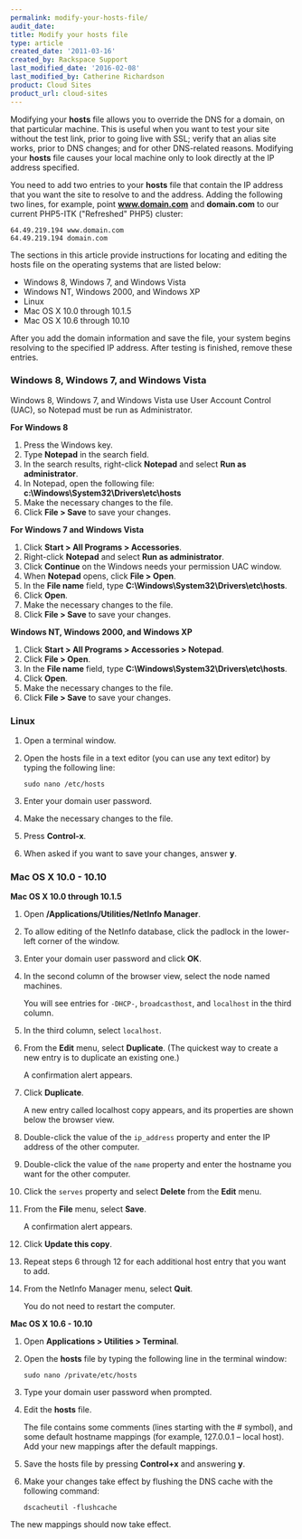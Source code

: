 ```yaml
---
permalink: modify-your-hosts-file/
audit_date:
title: Modify your hosts file
type: article
created_date: '2011-03-16'
created_by: Rackspace Support
last_modified_date: '2016-02-08'
last_modified_by: Catherine Richardson
product: Cloud Sites
product_url: cloud-sites
---
```


Modifying your **hosts** file allows you to override the DNS for a domain, on that particular machine. This is useful when you want to test your site without the test link, prior to going live with SSL; verify that an alias site works, prior to DNS changes; and for other DNS-related reasons. Modifying your **hosts** file causes your local machine only to look directly at the IP address specified.

You need to add two entries to your **hosts** file that contain the IP address that you want the site to resolve to and the address. Adding the following two lines, for example, point **www.domain.com** and **domain.com** to our current PHP5-ITK ("Refreshed" PHP5) cluster:

    64.49.219.194 www.domain.com
    64.49.219.194 domain.com

The sections in this article provide instructions for locating and editing the hosts file on the operating systems that are listed below:

-   Windows 8, Windows 7, and Windows Vista
-   Windows NT, Windows 2000, and Windows XP
-   Linux
-   Mac OS X 10.0 through 10.1.5
-   Mac OS X 10.6 through 10.10
  
After you add the domain information and save the file, your system begins resolving to the specified IP address. After testing is finished, remove these entries.

### Windows 8, Windows 7, and Windows Vista

Windows 8, Windows 7, and Windows Vista use User Account Control (UAC), so Notepad must be run as Administrator.

**For Windows 8**

1.  Press the Windows key.
2.  Type **Notepad** in the search field.
3.  In the search results, right-click **Notepad** and select **Run as administrator**.
4.  In Notepad, open the following file: **c:\Windows\System32\Drivers\etc\hosts**
5.  Make the necessary changes to the file.
6.  Click **File > Save** to save your changes.

**For Windows 7 and Windows Vista**

1.  Click **Start > All Programs > Accessories**.
2.  Right-click **Notepad** and select **Run as administrator**.
3.  Click **Continue** on the Windows needs your permission UAC window.
4.  When **Notepad** opens, click **File > Open**.
5.  In the **File name** field, type **C:\Windows\System32\Drivers\etc\hosts**.
6.  Click **Open**.
7.  Make the necessary changes to the file.
8.  Click **File > Save** to save your changes.

**Windows NT, Windows 2000, and Windows XP**

1.  Click **Start > All Programs > Accessories > Notepad**.
2.  Click **File > Open**.
3.  In the **File name** field, type **C:\Windows\System32\Drivers\etc\hosts**.
4.  Click **Open**.
5.  Make the necessary changes to the file.
6.  Click **File > Save** to save your changes.

### Linux

1.  Open a terminal window.
2.  Open the hosts file in a text editor (you can use any text editor) by typing the following line:

        sudo nano /etc/hosts

3.  Enter your domain user password.
4.  Make the necessary changes to the file.
5.  Press **Control-x**.
6.  When asked if you want to save your changes, answer **y**.

### Mac OS X 10.0 - 10.10

**Mac OS X 10.0 through 10.1.5**

1.  Open **/Applications/Utilities/NetInfo Manager**.
2.  To allow editing of the NetInfo database, click the padlock in the lower-left corner of the window.
3.  Enter your domain user password and click **OK**.
4.  In the second column of the browser view, select the node named machines.

    You will see entries for `-DHCP-`, `broadcasthost`, and `localhost` in the third column.

5.  In the third column, select `localhost`.
6.  From the **Edit** menu, select **Duplicate**. (The quickest way to create a new entry is to duplicate an existing one.)

    A confirmation alert appears.

7.  Click **Duplicate**.

    A new entry called localhost copy appears, and its properties are shown below the browser view. 
    
8.  Double-click the value of the `ip_address` property and enter the IP address of the other computer.
9.  Double-click the value of the `name` property and enter the hostname you want for the other computer.
10.  Click the `serves` property and select **Delete** from the **Edit** menu.
11.  From the **File** menu, select **Save**.

     A confirmation alert appears.

12.  Click **Update this copy**.
13.  Repeat steps 6 through 12 for each additional host entry that you want to add.
14.  From the NetInfo Manager menu, select **Quit**.

     You do not need to restart the computer.

**Mac OS X 10.6 - 10.10**

1.  Open **Applications > Utilities > Terminal**.
2.  Open the **hosts** file by typing the following line in the terminal window:

        sudo nano /private/etc/hosts

3.  Type your domain user password when prompted.
4.  Edit the **hosts** file.

    The file contains some comments (lines starting with the # symbol), and some default hostname mappings (for example, 127.0.0.1 – local host). Add your new mappings after the default mappings.
  
5.  Save the hosts file by pressing **Control+x** and answering **y**.
6.  Make your changes take effect by flushing the DNS cache with the following command:

        dscacheutil -flushcache

  The new mappings should now take effect.

